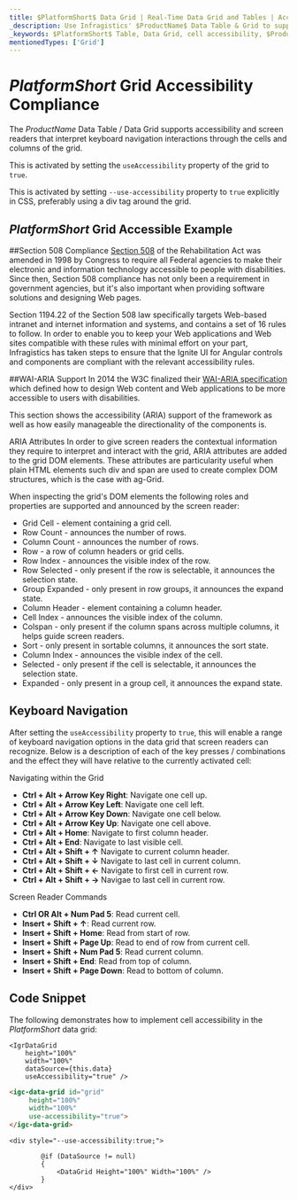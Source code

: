 ```yaml
---
title: $PlatformShort$ Data Grid | Real-Time Data Grid and Tables | Accessibility Compliance | Infragistics
_description: Use Infragistics' $ProductName$ Data Table & Grid to support accessibility feature that will enable screen readers to read "speak" keyboard navigation interactions through the cells and columns of the grid. View $ProductName$ table tutorials!
_keywords: $PlatformShort$ Table, Data Grid, cell accessibility, $ProductName$, Infragistics
mentionedTypes: ['Grid']
---
```


# $PlatformShort$ Grid Accessibility Compliance

The $ProductName$ Data Table / Data Grid supports accessibility and screen readers that interpret keyboard navigation interactions through the cells and columns of the grid. 

<!-- React, WebComponents -->
This is activated by setting the `useAccessibility` property of the grid to `true`.
<!-- end: React, WebComponents -->

<!-- Blazor --> 
This is activated by setting `--use-accessibility` property to `true` explicitly in CSS, preferably using a div tag around the grid.
<!-- end: Blazor -->

## $PlatformShort$ Grid Accessible Example


<code-view style="height: 600px" 
           data-demos-base-url="{environment:demosBaseUrl}" 
           iframe-src="{environment:demosBaseUrl}/grids/data-grid-accessibility" alt="$PlatformShort$ Grid Cell Accessibility Example">
</code-view>
<sample-button src="grids/data-grid/accessibility"></sample-button>

<div class="divider--half"></div>

##Section 508 Compliance
<a href="https://www.section508.gov/" target="_blank">Section 508</a> of the Rehabilitation Act was amended in 1998 by Congress to require all Federal agencies to make their electronic and information technology accessible to people with disabilities. Since then, Section 508 compliance has not only been a requirement in government agencies, but it's also important when providing software solutions and designing Web pages.

Section 1194.22 of the Section 508 law specifically targets Web-based intranet and internet information and systems, and contains a set of 16 rules to follow. In order to enable you to keep your Web applications and Web sites compatible with these rules with minimal effort on your part, Infragistics has taken steps to ensure that the Ignite UI for Angular controls and components are compliant with the relevant accessibility rules.

##WAI-ARIA Support
In 2014 the W3C finalized their <a href="https://www.w3.org/TR/wai-aria/" target="_blank">WAI-ARIA specification</a> which defined how to design Web content and Web applications to be more accessible to users with disabilities.

This section shows the accessibility (ARIA) support of the framework as well as how easily manageable the directionality of the components is.

ARIA Attributes
In order to give screen readers the contextual information they require to interpret and interact with the grid, ARIA attributes are added to the grid DOM elements. These attributes are particularity useful when plain HTML elements such div and span are used to create complex DOM structures, which is the case with ag-Grid.

When inspecting the grid's DOM elements the following roles and properties are supported and announced by the screen reader:

- Grid Cell - element containing a grid cell.
- Row Count - announces the number of rows.
- Column Count - announces the number of rows.
- Row - a row of column headers or grid cells.
- Row Index - announces the visible index of the row.
- Row Selected - only present if the row is selectable, it announces the selection state.
- Group Expanded - only present in row groups, it announces the expand state.
- Column Header - element containing a column header.
- Cell Index - announces the visible index of the column.
- Colspan - only present if the column spans across multiple columns, it helps guide screen readers.
- Sort - only present in sortable columns, it announces the sort state.
- Column Index - announces the visible index of the cell.
- Selected - only present if the cell is selectable, it announces the selection state.
- Expanded - only present in a group cell, it announces the expand state.

## Keyboard Navigation

After setting the `useAccessibility` property to `true`, this will enable a range of keyboard navigation options in the data grid that screen readers can recognize. Below is a description of each of the key presses / combinations and the effect they will have relative to the currently activated cell:

Navigating within the Grid

- <b>Ctrl + Alt + Arrow Key Right</b>: Navigate one cell up.
- <b>Ctrl + Alt + Arrow Key Left</b>: Navigate one cell left.
- <b>Ctrl + Alt + Arrow Key Down</b>: Navigate one cell below.
- <b>Ctrl + Alt + Arrow Key Up</b>: Navigate one cell above.
- <b>Ctrl + Alt + Home</b>: Navigate to first column header.
- <b>Ctrl + Alt + End</b>: Navigate to last visible cell.
- <b>Ctrl + Alt + Shift + ↑</b>	Navigate to current column header.
- <b>Ctrl + Alt + Shift + ↓</b>	Navigate to last cell in current column.
- <b>Ctrl + Alt + Shift + ←</b>	Navigate to first cell in current row.
- <b>Ctrl + Alt + Shift + →</b>	Navigae to last cell in current row.

Screen Reader Commands

- <b>Ctrl OR Alt + Num Pad 5</b>: Read current cell.
- <b>Insert + Shift + ↑</b>: Read current row.
- <b>Insert + Shift + Home</b>: Read from start of row.
- <b>Insert + Shift + Page Up</b>: Read to end of row from current cell.
- <b>Insert + Shift + Num Pad 5</b>: Read current column.
- <b>Insert + Shift + End</b>: Read from top of column.
- <b>Insert + Shift + Page Down</b>: Read to bottom of column.

## Code Snippet

The following demonstrates how to implement cell accessibility in the  $PlatformShort$ data grid:

```tsx
<IgrDataGrid
    height="100%"
    width="100%"
    dataSource={this.data}
    useAccessibility="true" />
```

```html
<igc-data-grid id="grid"
     height="100%"
     width="100%"
     use-accessibility="true">
</igc-data-grid>
```

```razor
<div style="--use-accessibility:true;">

        @if (DataSource != null)
        {
            <DataGrid Height="100%" Width="100%" />
        }
</div>
```